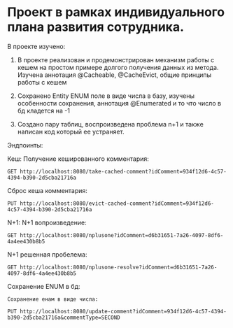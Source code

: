    # Проект в рамках индивидуального плана развития сотрудника.

   В проекте изучено:

   1) В проекте реализован и продемонстрирован механизм работы с кешем на простом примере долгого получения данных из метода.
      Изучена аннотация @Cacheable, @CacheEvict, общие принципы работы с кешем

   2) Сохранено Entity ENUM поле в виде числа в базу, изучены особенности сохранения, аннотация  @Enumerated и то что число в бд кладется на -1

   3) Создано пару таблиц, воспроизведена проблема n+1 и также написан код который ее устраняет.

   Эндпоинты:

Кеш:
   Получение кешированного комментария:
   ```
   GET http://localhost:8080/take-cached-comment?idComment=934f12d6-4c57-4394-b390-2d5cba21716a
   ```
   Сброс кеша комментария:
   ```
   PUT http://localhost:8080/evict-cached-comment?idComment=934f12d6-4c57-4394-b390-2d5cba21716a
   ```
N+1:
   N+1 вопроизведение:
   ```
   GET http://localhost:8080/nplusone?idComment=d6b31651-7a26-4097-8df6-4a4ee430b8b5
   ```
   N+1 решенная пробелема:
   ```
   GET http://localhost:8080/nplusone-resolve?idComment=d6b31651-7a26-4097-8df6-4a4ee430b8b5
   ```
Сохранение ENUM в бд:

    Cохранение енам в виде числа:
   ```
   PUT http://localhost:8080/update-comment?idComment=934f12d6-4c57-4394-b390-2d5cba21716a&commentType=SECOND
   ```